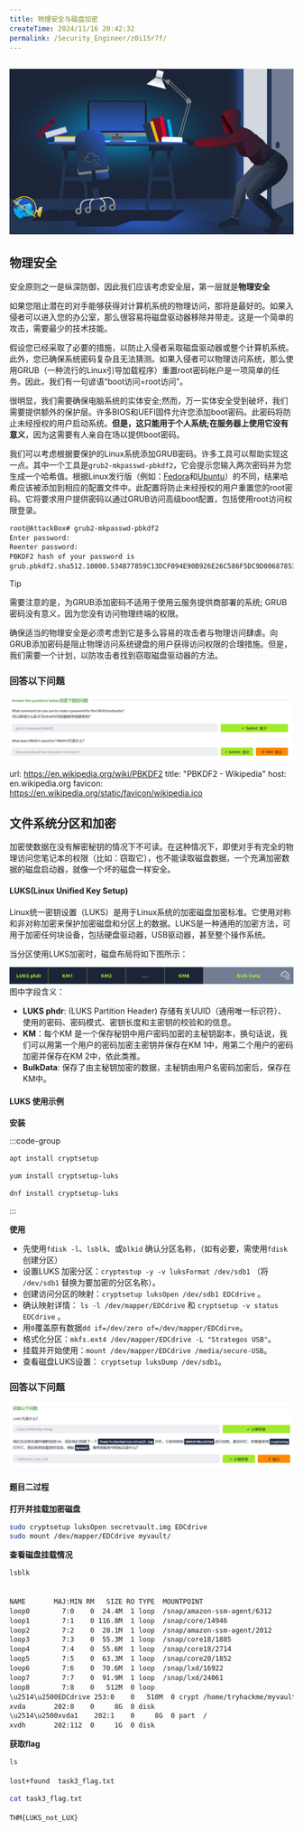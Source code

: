 ```yaml
---
title: 物理安全与磁盘加密
createTime: 2024/11/16 20:42:32
permalink: /Security_Engineer/z0i15r7f/
---
```

![](assets/1.Physical_Security/file-20241022095143.png)
---
## 物理安全

安全原则之一是纵深防御，因此我们应该考虑安全层，第一层就是**物理安全**

如果您阻止潜在的对手能够获得对计算机系统的物理访问，那将是最好的。如果入侵者可以进入您的办公室，那么很容易将磁盘驱动器移除并带走。这是一个简单的攻击，需要最少的技术技能。

假设您已经采取了必要的措施，以防止入侵者采取磁盘驱动器或整个计算机系统。此外，您已确保系统密码复杂且无法猜测。如果入侵者可以物理访问系统，那么使用GRUB（一种流行的Linux引导加载程序）重置root密码帐户是一项简单的任务。因此，我们有一句谚语“boot访问=root访问”。

很明显，我们需要确保电脑系统的实体安全;然而，万一实体安全受到破坏，我们需要提供额外的保护层。许多BIOS和UEFI固件允许您添加boot密码。此密码将防止未经授权的用户启动系统。**但是，这只能用于个人系统;在服务器上使用它没有意义**，因为这需要有人亲自在场以提供boot密码。

我们可以考虑根据要保护的Linux系统添加GRUB密码。许多工具可以帮助实现这一点。其中一个工具是`grub2-mkpasswd-pbkdf2`，它会提示您输入两次密码并为您生成一个哈希值。根据Linux发行版（例如：[Fedora](https://docs.fedoraproject.org/en-US/fedora-coreos/grub-password/)和[Ubuntu](https://help.ubuntu.com/community/Grub2/Passwords)）的不同，结果哈希应该被添加到相应的配置文件中。此配置将防止未经授权的用户重置您的root密码。它将要求用户提供密码以通过GRUB访问高级boot配置，包括使用root访问权限登录。

```bash
root@AttackBox# grub2-mkpasswd-pbkdf2
Enter password:
Reenter password:
PBKDF2 hash of your password is
grub.pbkdf2.sha512.10000.534B77859C13DCF094E90B926E26C586F5DC9D00687853487C4BB1500D57EC29E2D6D07A586262E093DCBDFF4B3552742A25700BAB6B76A8206B3BFCB273EEB4.4BA1447590EA8451CD224AA1C5F8623FE85D23F6D34E2026E3F08C5AA79282DB65B330BAB4944E9374EC51BF11EFF418EDA5D66FF4D7AAA86F662F793B92DA61
```

>[!TIP]
>需要注意的是，为GRUB添加密码不适用于使用云服务提供商部署的系统; GRUB密码没有意义，因为您没有访问物理终端的权限。

确保适当的物理安全是必须考虑到它是多么容易的攻击者与物理访问肆虐。向GRUB添加密码是阻止物理访问系统键盘的用户获得访问权限的合理措施。但是，我们需要一个计划，以防攻击者找到窃取磁盘驱动器的方法。

### 回答以下问题

![](assets/1.Physical_Security/file-20241022095213.png)


url: https://en.wikipedia.org/wiki/PBKDF2
title: "PBKDF2 - Wikipedia"
host: en.wikipedia.org
favicon: https://en.wikipedia.org/static/favicon/wikipedia.ico


## 文件系统分区和加密

加密使数据在没有解密秘钥的情况下不可读。在这种情况下，即使对手有完全的物理访问您笔记本的权限（比如：窃取它），也不能读取磁盘数据，一个充满加密数据的磁盘启动器，就像一个坏的磁盘一样安全。
#### LUKS(Linux Unified Key Setup)
Linux统一密钥设置（LUKS）是用于Linux系统的加密磁盘加密标准。它使用对称和非对称加密来保护加密磁盘和分区上的数据。LUKS是一种通用的加密方法，可用于加密任何块设备，包括硬盘驱动器，USB驱动器，甚至整个操作系统。

当分区使用LUKS加密时，磁盘布局将如下图所示：

![](assets/1.Physical_Security/file-20241022095253.png)
图中字段含义：
- **LUKS phdr**: (LUKS Partition Header) 存储有关UUID（通用唯一标识符）、使用的密码、密码模式、密钥长度和主密钥的校验和的信息。
- **KM**：每个KM 是一个保存秘钥中用户密码加密的主秘钥副本，换句话说，我们可以用第一个用户的密码加密主密钥并保存在KM 1中，用第二个用户的密码加密并保存在KM 2中，依此类推。
- **BulkData**: 保存了由主秘钥加密的数据，主秘钥由用户名密码加密后，保存在KM中。

#### LUKS 使用示例

**安装**

:::code-group
```sh [debain]
apt install cryptsetup
```

```sh [redhat]
yum install cryptsetup-luks
```

```sh [Fedora]
dnf install cryptsetup-luks
```
:::

**使用**

- 先使用`fdisk -l`、`lsblk`、或`blkid` 确认分区名称，（如有必要，需使用`fdisk`创建分区）
- 设置LUKS 加密分区：`cryptestup -y -v luksFormat /dev/sdb1` （将 `/dev/sdb1` 替换为要加密的分区名称）。
- 创建访问分区的映射：`cryptsetup luksOpen /dev/sdb1 EDCdrive` 。
- 确认映射详情： `ls -l /dev/mapper/EDCdrive` 和 `cryptsetup -v status EDCdrive` 。
- 用`0`覆盖原有数据`dd if=/dev/zero of=/dev/mapper/EDCdirve`。
- 格式化分区：`mkfs.ext4 /dev/mapper/EDCdrive -L "Strategos USB"`。
- 挂载并开始使用：`mount /dev/mapper/EDCdrive /media/secure-USB`。
- 查看磁盘LUKS设置： `cryptsetup luksDump /dev/sdb1`。

### 回答以下问题

![](assets/1.Physical_Security/file-20241022095306.png)
#### 题目二过程

**打开并挂载加密磁盘**

```bash
sudo cryptsetup luksOpen secretvault.img EDCdrive
sudo mount /dev/mapper/EDCdrive myvault/
```

**查看磁盘挂载情况**
```bash
lsblk


NAME       MAJ:MIN RM   SIZE RO TYPE  MOUNTPOINT
loop0        7:0    0  24.4M  1 loop  /snap/amazon-ssm-agent/6312
loop1        7:1    0 116.8M  1 loop  /snap/core/14946
loop2        7:2    0  28.1M  1 loop  /snap/amazon-ssm-agent/2012
loop3        7:3    0  55.3M  1 loop  /snap/core18/1885
loop4        7:4    0  55.6M  1 loop  /snap/core18/2714
loop5        7:5    0  63.3M  1 loop  /snap/core20/1852
loop6        7:6    0  70.6M  1 loop  /snap/lxd/16922
loop7        7:7    0  91.9M  1 loop  /snap/lxd/24061
loop8        7:8    0   512M  0 loop
\u2514\u2500EDCdrive 253:0    0   510M  0 crypt /home/tryhackme/myvault
xvda       202:0    0     8G  0 disk
\u2514\u2500xvda1    202:1    0     8G  0 part  /
xvdh       202:112  0     1G  0 disk
```

**获取flag**

```sh
ls

lost+found  task3_flag.txt
```

```sh
cat task3_flag.txt

THM{LUKS_not_LUX}
```

